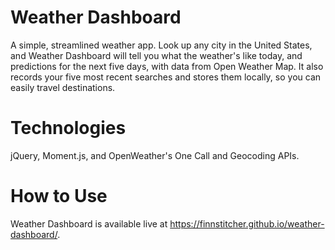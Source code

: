 # Weather Dashboard

A simple, streamlined weather app. Look up any city in the United States, and Weather Dashboard will tell you what the weather's like today, and predictions for the next five days, with data from Open Weather Map. It also records your five most recent searches and stores them locally, so you can easily travel destinations.

# Technologies

jQuery, Moment.js, and OpenWeather's One Call and Geocoding APIs.

# How to Use

Weather Dashboard is available live at https://finnstitcher.github.io/weather-dashboard/.
